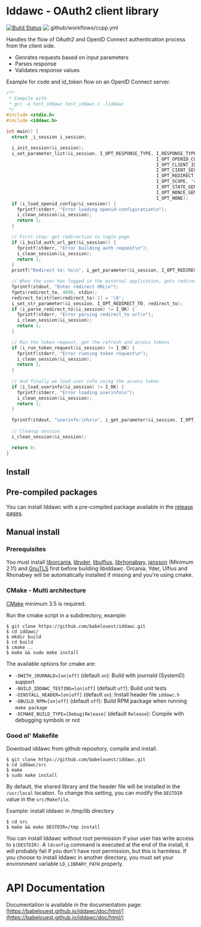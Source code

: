 # Iddawc - OAuth2 client library

[![Build Status](https://travis-ci.com/babelouest/iddawc.svg?branch=master)](https://travis-ci.com/babelouest/iddawc)
![.github/workflows/ccpp.yml](https://github.com/babelouest/iddawc/workflows/.github/workflows/ccpp.yml/badge.svg)

Handles the flow of OAuth2 and OpenID Connect authentication process from the client side.
- Genrates requests based on input parameters
- Parses response
- Validates response values

Example for code and id_token flow on an OpenID Connect server.

```C
/**
 * Compile with
 * gcc -o test_iddawc test_iddawc.c -liddawc
 */
#include <stdio.h>
#include <iddawc.h>

int main() {
  struct _i_session i_session;

  i_init_session(&i_session);
  i_set_parameter_list(&i_session, I_OPT_RESPONSE_TYPE, I_RESPONSE_TYPE_ID_TOKEN|I_RESPONSE_TYPE_CODE,
                                                        I_OPT_OPENID_CONFIG_ENDPOINT, "https://oidc.tld/.well-known/openid-configuration",
                                                        I_OPT_CLIENT_ID, "client1",
                                                        I_OPT_CIENT_SECRET, "mySecret",
                                                        I_OPT_REDIRECT_URI, "https://my-client.tld",
                                                        I_OPT_SCOPE, "openid",
                                                        I_OPT_STATE_GENERATE, 16,
                                                        I_OPT_NONCE_GENERATE, 32,
                                                        I_OPT_NONE);
  if (i_load_openid_config(&i_session)) {
    fprintf(stderr, "Error loading openid-configuration\n");
    i_clean_session(&i_session);
    return 1;
  }

  // First step: get redirection to login page
  if (i_build_auth_url_get(&i_session)) {
    fprintf(stderr, "Error building auth request\n");
    i_clean_session(&i_session);
    return 1;
  }
  printf("Redirect to: %s\n", i_get_parameter(&i_session, I_OPT_REDIRECT_TO));

  // When the user has logged in the external application, gets redirected with a result, we parse the result
  fprintf(stdout, "Enter redirect URL\n");
  fgets(redirect_to, 4096, stdin);
  redirect_to[strlen(redirect_to)-1] = '\0';
  i_set_str_parameter(&i_session, I_OPT_REDIRECT_TO, redirect_to);
  if (i_parse_redirect_to(&i_session) != I_OK) {
    fprintf(stderr, "Error parsing redirect_to url\n");
    i_clean_session(&i_session);
    return 1;
  }

  // Run the token request, get the refresh and access tokens
  if (i_run_token_request(&i_session) != I_OK) {
    fprintf(stderr, "Error running token request\n");
    i_clean_session(&i_session);
    return 1;
  }
  
  // And finally we load user info using the access token
  if (i_load_userinfo(&i_session) != I_OK) {
    fprintf(stderr, "Error loading userinfo\n");
    i_clean_session(&i_session);
    return 1;
  }

  fprintf(stdout, "userinfo:\n%s\n", i_get_parameter(&i_session, I_OPT_USERINFO));
  
  // Cleanup session
  i_clean_session(&i_session);

  return 0;
}
```

## Install

## Pre-compiled packages

You can install Iddawc with a pre-compiled package available in the [release pages](https://github.com/babelouest/iddawc/releases/latest/).

## Manual install

### Prerequisites

You must install [liborcania](https://github.com/babelouest/orcania), [libyder](https://github.com/babelouest/yder), [libulfius](https://github.com/babelouest/ulfius), [librhonabwy](https://github.com/babelouest/rhonabwy), [jansson](http://www.digip.org/jansson/) (Minimum 2.11) and [GnuTLS](https://www.gnutls.org/) first before building libiddawc. Orcania, Yder, Ulfius and Rhonabwy will be automatically installed if missing and you're using cmake.

### CMake - Multi architecture

[CMake](https://cmake.org/download/) minimum 3.5 is required.

Run the cmake script in a subdirectory, example:

```shell
$ git clone https://github.com/babelouest/iddawc.git
$ cd iddawc/
$ mkdir build
$ cd build
$ cmake ..
$ make && sudo make install
```

The available options for cmake are:
- `-DWITH_JOURNALD=[on|off]` (default `on`): Build with journald (SystemD) support
- `-BUILD_IDDAWC_TESTING=[on|off]` (default `off`): Build unit tests
- `-DINSTALL_HEADER=[on|off]` (default `on`): Install header file `iddawc.h`
- `-DBUILD_RPM=[on|off]` (default `off`): Build RPM package when running `make package`
- `-DCMAKE_BUILD_TYPE=[Debug|Release]` (default `Release`): Compile with debugging symbols or not

### Good ol' Makefile

Download iddawc from github repository, compile and install.

```shell
$ git clone https://github.com/babelouest/iddawc.git
$ cd iddawc/src
$ make
$ sudo make install
```

By default, the shared library and the header file will be installed in the `/usr/local` location. To change this setting, you can modify the `DESTDIR` value in the `src/Makefile`.

Example: install iddawc in /tmp/lib directory

```shell
$ cd src
$ make && make DESTDIR=/tmp install
```

You can install Iddawc without root permission if your user has write access to `$(DESTDIR)`.
A `ldconfig` command is executed at the end of the install, it will probably fail if you don't have root permission, but this is harmless.
If you choose to install Iddawc in another directory, you must set your environment variable `LD_LIBRARY_PATH` properly.

# API Documentation

Documentation is available in the documentation page: [https://babelouest.github.io/iddawc/doc/html/](https://babelouest.github.io/iddawc/doc/html/)
